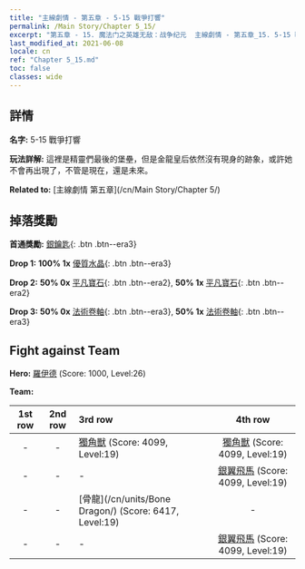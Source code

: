 ```yaml
---
title: "主線劇情 - 第五章 - 5-15 戰爭打響"
permalink: /Main Story/Chapter 5_15/
excerpt: "第五章 - 15. 魔法门之英雄无敌：战争纪元  主線劇情 - 第五章_15. 5-15 戰爭打響"
last_modified_at: 2021-06-08
locale: cn
ref: "Chapter 5_15.md"
toc: false
classes: wide
---
```


## 詳情

 **名字:** 5-15 戰爭打響

 **玩法詳解:** 這裡是精靈們最後的堡壘，但是金龍皇后依然沒有現身的跡象，或許她不會再出現了，不管是現在，還是未來。

 **Related to:** [主線劇情 第五章](/cn/Main Story/Chapter 5/)

## 掉落獎勵

 **首通獎勵:** [銀鑰匙](/cn/Items/con_693/){: .btn .btn--era3}

 **Drop 1:** **100% 1x** [優質水晶](/cn/Items/mat_17/){: .btn .btn--era3}

 **Drop 2:** **50% 0x** [平凡寶石](/cn/Items/mat_10/){: .btn .btn--era2}, **50% 1x** [平凡寶石](/cn/Items/mat_10/){: .btn .btn--era2}

 **Drop 3:** **50% 0x** [法術卷軸](/cn/Items/con_694/){: .btn .btn--era3}, **50% 1x** [法術卷軸](/cn/Items/con_694/){: .btn .btn--era3}


## Fight against Team
 **Hero:** [羅伊德](/cn/heroes/Ryland/) (Score: 1000, Level:26)

 **Team:**


  | 1st row | 2nd row | 3rd row | 4th row |
  |:----:|:----:|:----|:----:|
  | - | - | [獨角獸](/cn/units/Unicorn/) (Score: 4099, Level:19)  | [獨角獸](/cn/units/Unicorn/) (Score: 4099, Level:19)  |
  | - | - | - | [銀翼飛馬](/cn/units/Pegasus/) (Score: 4099, Level:19)  |
  | - | - | [骨龍](/cn/units/Bone Dragon/) (Score: 6417, Level:19)  | - |
  | - | - | - | [銀翼飛馬](/cn/units/Pegasus/) (Score: 4099, Level:19)  |


